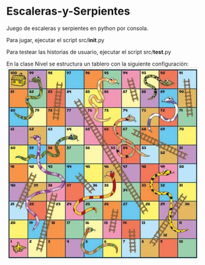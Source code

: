 # Escaleras-y-Serpientes
Juego de escaleras y serpientes en python por consola.

Para jugar, ejecutar el script src/__init__.py

Para testear las historias de usuario, ejecutar el script src/__test__.py

En la clase Nivel se estructura un tablero con la siguiente configuración:
![Escaleras y Serpientes](/EstructuraDeNivel.JPG)

